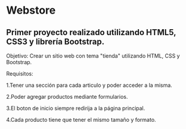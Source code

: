 # Webstore
## Primer proyecto realizado utilizando HTML5, CSS3 y librería Bootstrap. 

Objetivo: Crear un sitio web con tema "tienda" utilizando HTML, CSS y Bootstrap.

Requisitos: 

1.Tener una sección para cada articulo y poder acceder a la misma. 

2.Poder agregar productos mediante formularios.

3.El boton de inicio siempre redirija a la página principal.

4.Cada producto tiene que tener el mismo tamaño y formato.

